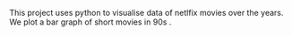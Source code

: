 This project uses python to visualise data of netlfix movies over the years.
We plot a bar graph of short movies in 90s .
